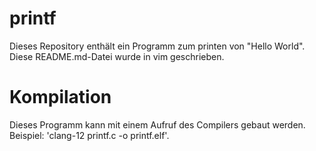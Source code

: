 # printf

Dieses Repository enthält ein Programm zum printen von "Hello World".
Diese README.md-Datei wurde in vim geschrieben.

# Kompilation

Dieses Programm kann mit einem Aufruf des Compilers gebaut werden.
Beispiel: 'clang-12 printf.c -o printf.elf'.
